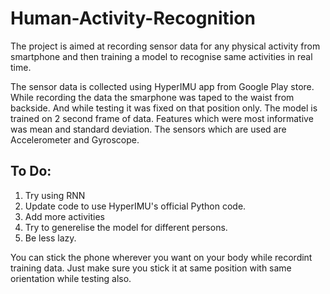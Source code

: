 # Human-Activity-Recognition
The project is aimed at recording sensor data for any physical activity from smartphone and then training a model to recognise same activities in real time.

The sensor data is collected using HyperIMU app from Google Play store.
While recording the data the smarphone was taped to the waist from backside.
And while testing it was fixed on that position only.
The model is trained on 2 second frame of data.
Features which were most informative was mean and standard deviation.
The sensors which are used are Accelerometer and Gyroscope.

## To Do:
1. Try using RNN
2. Update code to use HyperIMU's official Python code.
3. Add more activities
4. Try to generelise the model for different persons.
5. Be less lazy.

You can stick the phone wherever you want on your body while recordint training data. Just make sure you stick it at same position with same orientation while testing also.
